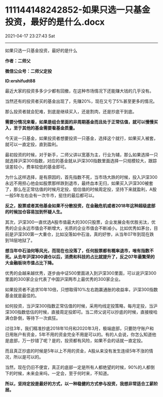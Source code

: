 # 111144148242852-如果只选一只基金投资，最好的是什么.docx

2021-04-17 23:27:43 Sat

----

如果只选一只基金投资，最好的是什么

__作者：二师父__

__微信公众号：二师父定投__

__ID:ershifudt88__

最近大家的投资多多少少都有回撤，在这种市场情况下还能赚大钱的几乎没有。

当然还有的投资者买的基金出现了，先赚20%，现在又亏了5%甚至更多的情况。

那么投资者就会犯难，到底是继续买入，还是割肉，还是抄底干到底。

__需要分情况来看，如果是组合里面的非周期基金而且处于正常估值，就可以慢慢买入，至于其他的基金需要看基金质量。__

今天说一只基金，如果投资者想要投资一只基金，选择这个就行，如果买入被套，就可以一直定投，直到盈利。

最初投资的时候，对于新手，二师父讲以宽基为主，行业为辅，那么如果选择一只就选择沪深300指数，对应的基金就从沪深300指数里面选择一只规模较大，跟踪误差较小，费率较低的基金即可。

为什么这样选择，是有原因的，首先指数不死，当市场大跌的时候，投入沪深300永远不用担心他会如股票那样跌到退市，最终血本无归，如果买入沪深300被套了，那么在正常估值的时候月定投，低估值的时候周定投，坚持下来就盈利，A股一般5年左右会有一次牛市，挺住的最后都可以。

__反之，股票或者其他基金如果不分散投资，在金融危机或者2018年这种超级底部的时候加仓容易加到怀疑人生。__

其次，沪深300一直优选A股市值最大的300只股票，企业发展会有优胜劣汰，优秀的企业永远市值会不断增大，劣质的企业市值会不断减小。比如优秀如茅台，目前是沪深300第一大重仓，比如没落如中石油，真的好惨，从当年07年到现在跌到18层地狱了。

__想当年中石油何等风光，而现在也没落了，任何股票都有概率退市，唯有指数不死。从去年沪深300调仓以后，消费和科技的占比就提升了，反之07年最繁荣的大金融板块市值占比下降。__

优秀的会越来越优秀，逐步由中证500里面进入到沪深300里面，可以说沪深300里面的300家企业代表了中国沪深两市上最优秀的300家企业。

如果投资者不追求10年10倍，只想取得10%左右跑赢通胀的收益率，沪深300指数基金就是最佳的。

如何投资，当沪深300指数正常估值的时候，采用均线定投策略，每月定投，当沪深300指数低估的时候，直接周定投即可。当二师父说可以抄底的时候，直接梭哈满仓卧倒，等待下一次疯狂。

过往3年，我们精准抄底2018年10月和2020年3月，极端底部，只要防守账户和日用账户有资金，5年不用的资金完全不用是可以的。有的人会说，你怎么知道他是底部，万一抄错了呢？是的，投资都有风险，如果不会的话就一直定投。

而且真正抄底的时候是5年以上不用的资金，A股从来没有发生连续5年不涨的情况，所以是可以的。

当然，现在仍旧不便宜，真正的底部一定是所有人都绝望的时候，90%的人都倒下的时候，未来会来吗，一定会，至于何时来，不知道。

__所以，坚持定投是最好的方式，以一种稳健的方式参与投资，我想非常适合工薪阶层。__

